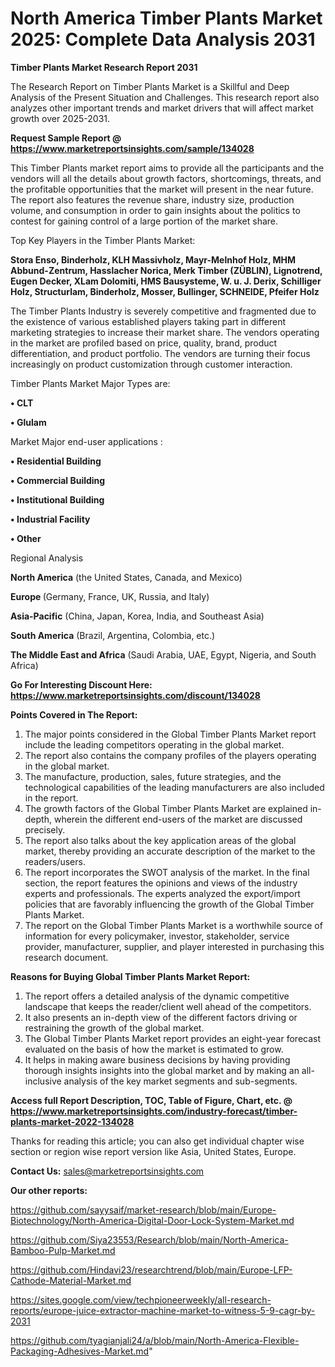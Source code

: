 # North America Timber Plants Market 2025: Complete Data Analysis 2031

<strong>Timber Plants Market Research Report 2031</strong>

The Research Report on Timber Plants Market is a Skillful and Deep Analysis of the Present Situation and Challenges. This research report also analyzes other important trends and market drivers that will affect market growth over 2025-2031.

<strong>Request Sample Report @ <a href=https://www.marketreportsinsights.com/sample/134028>https://www.marketreportsinsights.com/sample/134028</a></strong>

This Timber Plants market report aims to provide all the participants and the vendors will all the details about growth factors, shortcomings, threats, and the profitable opportunities that the market will present in the near future. The report also features the revenue share, industry size, production volume, and consumption in order to gain insights about the politics to contest for gaining control of a large portion of the market share.

Top Key Players in the Timber Plants Market:

<strong>Stora Enso, Binderholz, KLH Massivholz, Mayr-Melnhof Holz, MHM Abbund-Zentrum, Hasslacher Norica, Merk Timber (ZÜBLIN), Lignotrend, Eugen Decker, XLam Dolomiti, HMS Bausysteme, W. u. J. Derix, Schilliger Holz, Structurlam, Binderholz, Mosser, Bullinger, SCHNEIDE, Pfeifer Holz</strong>

The Timber Plants Industry is severely competitive and fragmented due to the existence of various established players taking part in different marketing strategies to increase their market share. The vendors operating in the market are profiled based on price, quality, brand, product differentiation, and product portfolio. The vendors are turning their focus increasingly on product customization through customer interaction.

Timber Plants Market Major Types are:

<strong>• CLT

• Glulam</strong>

Market Major end-user applications :

<strong>• Residential Building

• Commercial Building

• Institutional Building

• Industrial Facility

• Other</strong>

Regional Analysis

</u><strong><b>North America</b></strong> (the United States, Canada, and Mexico)

<strong><b>Europe </b></strong>(Germany, France, UK, Russia, and Italy)

<strong><b>Asia-Pacific</b></strong> (China, Japan, Korea, India, and Southeast Asia)

<strong><b>South America</b></strong> (Brazil, Argentina, Colombia, etc.)

<strong><b>The Middle East and Africa</b></strong> (Saudi Arabia, UAE, Egypt, Nigeria, and South Africa)

<strong>Go For Interesting Discount Here: <a href=https://www.marketreportsinsights.com/discount/134028>https://www.marketreportsinsights.com/discount/134028</a></strong>

<strong>Points Covered in The Report:</strong>
<ol>
  <li>The major points considered in the Global Timber Plants Market report include the leading competitors operating in the global market.</li>
  <li>The report also contains the company profiles of the players operating in the global market.</li>
  <li>The manufacture, production, sales, future strategies, and the technological capabilities of the leading manufacturers are also included in the report.</li>
  <li>The growth factors of the Global Timber Plants Market are explained in-depth, wherein the different end-users of the market are discussed precisely.</li>
  <li>The report also talks about the key application areas of the global market, thereby providing an accurate description of the market to the readers/users.</li>
  <li>The report incorporates the SWOT analysis of the market. In the final section, the report features the opinions and views of the industry experts and professionals. The experts analyzed the export/import policies that are favorably influencing the growth of the Global Timber Plants Market.</li>
  <li>The report on the Global Timber Plants Market is a worthwhile source of information for every policymaker, investor, stakeholder, service provider, manufacturer, supplier, and player interested in purchasing this research document.</li>
</ol>
<strong>Reasons for Buying Global Timber Plants Market Report:</strong>

<ol>
  <li>The report offers a detailed analysis of the dynamic competitive landscape that keeps the reader/client well ahead of the competitors.</li>
  <li>It also presents an in-depth view of the different factors driving or restraining the growth of the global market.</li>
  <li>The Global Timber Plants Market report provides an eight-year forecast evaluated on the basis of how the market is estimated to grow.</li>
  <li>It helps in making aware business decisions by having providing thorough insights insights into the global market and by making an all-inclusive analysis of the key market segments and sub-segments.</li>
</ol>
<strong>Access full Report Description, TOC, Table of Figure, Chart, etc. @ <a href=https://www.marketreportsinsights.com/industry-forecast/timber-plants-market-2022-134028>https://www.marketreportsinsights.com/industry-forecast/timber-plants-market-2022-134028</a></strong>


Thanks for reading this article; you can also get individual chapter wise section or region wise report version like Asia, United States, Europe.

<strong>Contact Us:</strong>
sales@marketreportsinsights.com

<strong>Our other reports:</strong>

<a href=https://github.com/sayysaif/market-research/blob/main/Europe-Biotechnology/North-America-Digital-Door-Lock-System-Market.md>https://github.com/sayysaif/market-research/blob/main/Europe-Biotechnology/North-America-Digital-Door-Lock-System-Market.md</a>

<a href=https://github.com/Siya23553/Research/blob/main/North-America-Bamboo-Pulp-Market.md>https://github.com/Siya23553/Research/blob/main/North-America-Bamboo-Pulp-Market.md</a>

<a href=https://github.com/Hindavi23/researchtrend/blob/main/Europe-LFP-Cathode-Material-Market.md>https://github.com/Hindavi23/researchtrend/blob/main/Europe-LFP-Cathode-Material-Market.md</a>

<a href=https://sites.google.com/view/techpioneerweekly/all-research-reports/europe-juice-extractor-machine-market-to-witness-5-9-cagr-by-2031>https://sites.google.com/view/techpioneerweekly/all-research-reports/europe-juice-extractor-machine-market-to-witness-5-9-cagr-by-2031</a>

<a href=https://github.com/tyagianjali24/a/blob/main/North-America-Flexible-Packaging-Adhesives-Market.md>https://github.com/tyagianjali24/a/blob/main/North-America-Flexible-Packaging-Adhesives-Market.md</a>"
